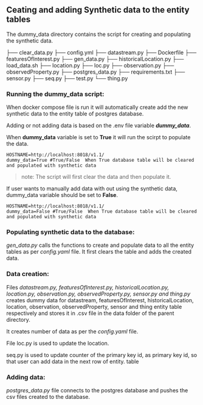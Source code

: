 ## Ceating and adding Synthetic data to the entity tables



The dummy_data directory contains the script for creating and populating the synthetic data. 



├── clear_data.py
├── config.yml
├── datastream.py
├── Dockerfile
├── featuresOfInterest.py
├── gen_data.py
├── historicalLocation.py
├── load_data.sh
├── location.py
├── loc.py
├── observation.py
├── observedProperty.py
├── postgres_data.py
├── requirements.txt
├── sensor.py
├── seq.py
├── test.py
└── thing.py



### Running the dummy_data script:

When docker compose file is run it will automatically create add the new synthetic data to the entity table of postgres database.

Adding or not adding data is based on the .env file variable ***dummy_data***.

When **dummy_data** variable is set to **True** it will run the scirpt to populate the data.

```
HOSTNAME=http://localhost:8018/v1.1/
dummy_data=True #True/False  When True database table will be cleared and populated with synthetic data
```



> note:  The script will first clear the data and then populate it.

If user wants to manually add data with out using the synthetic data, dummy_data variable should be set to **False**.

```
HOSTNAME=http://localhost:8018/v1.1/
dummy_data=False #True/False  When True database table will be cleared and populated with synthetic data
```



### Populating synthetic data to the database:

*gen_data.py*  calls the functions to create and populate data to all the entity tables as per *config.yaml* file. It first clears the table and adds the created data.



### Data creation: 

Files *datastream.py,  featuresOfInterest.py, historicalLocation.py, location.py, observation.py, observedProperty.py, sensor.py and  thing.py* creates dummy data for datastream,  featuresOfInterest, historicalLocation, location, observation, observedProperty, sensor and  thing entity table respectively and stores it in .csv file in the data folder of the parent directory.

It creates number of data as per the *config.yaml* file.

File loc.py is used to update the location.

seq.py is used to update counter of the primary key id, as primary key id, so that user can add data in the next row of entity. table 





### Adding data:

*postgres_data.py* file connects to the postgres database and pushes the csv files created to the database.

